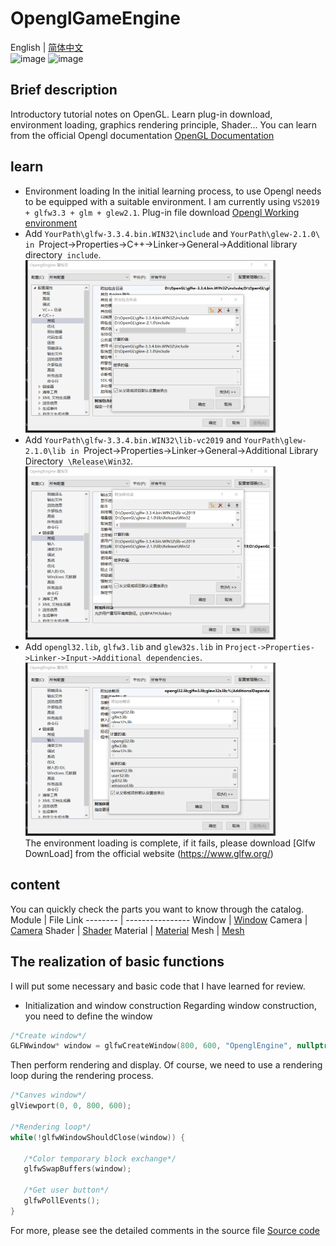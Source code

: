 # OpenglGameEngine
English | [简体中文](./README-CN.md)  
![image](https://img.shields.io/badge/Base-Opengl-blue.svg) ![image](https://img.shields.io/badge/Language-c++-orange.svg)
## Brief description
  Introductory tutorial notes on OpenGL. Learn plug-in download, environment loading, graphics rendering principle, Shader...
  You can learn from the official Opengl documentation [OpenGL Documentation](https://learnopengl.com/Getting-started/Hello-Window)

## learn
- Environment loading
 In the initial learning process, to use Opengl needs to be equipped with a suitable environment. I am currently using `VS2019 + glfw3.3 + glm + glew2.1`.
 Plug-in file download [Opengl Working environment](./opengl.zip)
 - Add `YourPath\glfw-3.3.4.bin.WIN32\include` and `YourPath\glew-2.1.0\ in `Project->Properties->C++->Linker->General->Additional library directory` include`.
   <img src = "https://raw.githubusercontent.com/Sugar0612/OpenglGameEngine/main/image/opengl1.png" width="400" alt="C++">
 - Add `YourPath\glfw-3.3.4.bin.WIN32\lib-vc2019` and `YourPath\glew-2.1.0\lib in `Project->Properties->Linker->General->Additional Library Directory` \Release\Win32`.
   <img src = "https://raw.githubusercontent.com/Sugar0612/OpenglGameEngine/main/image/opengl2.png" width="400" alt="Linker">
 - Add `opengl32.lib`, `glfw3.lib` and `glew32s.lib` in `Project->Properties->Linker->Input->Additional dependencies`.  
   <img src = "https://raw.githubusercontent.com/Sugar0612/OpenglGameEngine/main/image/opengl3.png" width="400" alt="Linker In">  
 The environment loading is complete, if it fails, please download [Glfw DownLoad] from the official website (https://www.glfw.org/)

## content
 You can quickly check the parts you want to know through the catalog.  
 Module    |  File Link
 --------  |  ----------------
 Window    |  [Window](./Source/main.cpp)
 Camera    |  [Camera](./Source/Camera.h)
 Shader    |  [Shader](./Source/Shader.h)
 Material  |  [Material](./Source/Material.h)
 Mesh      |  [Mesh](./Source/Mesh.h)

## The realization of basic functions
 I will put some necessary and basic code that I have learned for review.
 - Initialization and window construction
 Regarding window construction, you need to define the window
 ```cpp
 /*Create window*/
 GLFWwindow* window = glfwCreateWindow(800, 600, "OpenglEngine", nullptr, nullptr);
 ```
 Then perform rendering and display. Of course, we need to use a rendering loop during the rendering process.

 ```cpp
 /*Canves window*/
 glViewport(0, 0, 800, 600);
 
 /*Rendering loop*/
 while(!glfwWindowShouldClose(window)) {

	/*Color temporary block exchange*/
	glfwSwapBuffers(window);

	/*Get user button*/
	glfwPollEvents();
 }
 ```
 For more, please see the detailed comments in the source file [Source code](./Source/main.cpp)
